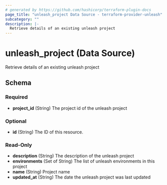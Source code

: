 ```yaml
---
# generated by https://github.com/hashicorp/terraform-plugin-docs
page_title: "unleash_project Data Source - terraform-provider-unleash"
subcategory: ""
description: |-
  Retrieve details of an existing unleash project
---
```


# unleash_project (Data Source)

Retrieve details of an existing unleash project



<!-- schema generated by tfplugindocs -->
## Schema

### Required

- **project_id** (String) The project id of the unleash project

### Optional

- **id** (String) The ID of this resource.

### Read-Only

- **description** (String) The description of the unleash project
- **environments** (Set of String) The list of unleash environments in this project
- **name** (String) Project name
- **updated_at** (String) The date the unleash project was last updated


